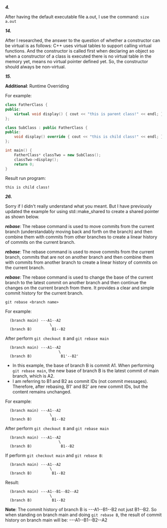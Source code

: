 ***4.***

After having the default executable file a.out, I use the command: `size a.out`

***14.***

After I researched, the answer to the question of whether a constructor can be virtual is as follows:
    C++ uses virtual tables to support calling virtual functions. And the constructor is called first when declaring an object so when a constructor of a class is executed there is no virtual table in the memory yet, means no virtual pointer defined yet. So, the constructor should always be non-virtual.

***15.***

**Additional**: Runtime Overriding

For example:
```cpp
class FatherClass {
public:
    virtual void display() { cout << "this is parent class!" << endl; }
};

class SubClass : public FatherClass {
public:
    void display() override { cout << "this is child class!" << endl; }
};

int main() {
    FatherClass* classTwo = new SubClass();
    classTwo->display();
    return 0;
}
```
Result run program:
```
this is child class!
```

***26.***

Sorry if I didn't really understand what you meant. But I have previously updated the example for using std::make_shared to create a shared pointer as shown below.


***rebase***: The rebase command is used to move commits from the current branch (understandably moving back and forth on the branch) and then combine them with commits from other branches to create a linear history of commits on the current branch.

***rebase***: The rebase command is used to move commits from the current branch, commits that are not on another branch and then combine them with commits from another branch to create a linear history of commits on the current branch.

***rebase***: The rebase command is used to change the base of the current branch to the latest commit on another branch and then continue the changes on the current branch from there. It provides a clear and simple commit history for the current branch.

`git rebase <branch name>`

For example:
```
  (branch main) ---A1--A2
                    \
  (branch B)         B1--B2
```
After perform `git checkout B` and `git rebase main`
```
  (branch main) ---A1--A2
                        \
  (branch B)             B1'--B2'
```
- In this example, the base of branch B is commit A1. When performing `git rebase main`, the new base of branch B is the latest commit of main branch, which is A2.
- I am referring to B1 and B2 as commit IDs (not commit messages). Therefore, after rebasing, B1' and B2' are new commit IDs, but the content remains unchanged.




For example:
```
  (branch main) ---A1--A2
                    \
  (branch B)         B1--B2
```
After perform `git checkout B` and `git rebase main`
```
  (branch main) ---A1--A2
                        \
  (branch B)             B1--B2
```

If perform `git checkout main` and `git rebase B`:
```
  (branch main) ---A1--A2
                    \
  (branch B)         B1--B2
```
Result:
```
  (branch main) ---A1--B1--B2--A2
                    \
  (branch B)         B1--B2
```
**Note**: The commit history of branch B is ---A1--B1--B2 not just B1--B2. So when standing on branch main and doing `git rebase B`, the result of commit history on branch main will be: ---A1--B1--B2--A2